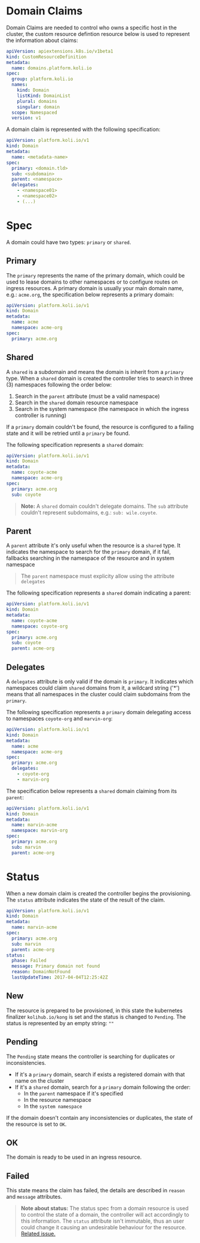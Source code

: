 # Domain Claims

Domain Claims are needed to control who owns a specific host in the cluster, the custom resource defintion resource below is used to represent the information about claims:

```yaml
apiVersion: apiextensions.k8s.io/v1beta1
kind: CustomResourceDefinition
metadata:
  name: domains.platform.koli.io
spec:
  group: platform.koli.io
  names:
    kind: Domain
    listKind: DomainList
    plural: domains
    singular: domain
  scope: Namespaced
  version: v1
```

A domain claim is represented with the following specification:

```yaml
apiVersion: platform.koli.io/v1
kind: Domain
metadata:
  name: <metadata-name>
spec:
  primary: <domain.tld>
  sub: <subdomain>
  parent: <namespace>
  delegates:
    - <namespace01>
    - <namespace02>
    - (...)
```

# Spec

A domain could have two types: `primary` or `shared`.

## Primary

The `primary` represents the name of the primary domain, which could be used to lease domains to other namespaces or to configure routes on ingress resources. A primary domain is usually your main domain name, e.g.: `acme.org`, the specification below represents a primary domain:

```yaml
apiVersion: platform.koli.io/v1
kind: Domain
metadata:
  name: acme
  namespace: acme-org
spec:
  primary: acme.org
```

## Shared

A `shared` is a subdomain and means the domain is inherit from a `primary` type. When a `shared` domain is created the controller tries to search in three (3) namespaces following the order below:

1) Search in the `parent` attribute (must be a valid namespace)
2) Search in the `shared` domain resource namespace
3) Search in the system namespace (the namespace in which the ingress controller is running)

If a `primary` domain couldn't be found, the resource is configured to a failing state and it will be retried until a `primary` be found.

The following specification represents a `shared` domain:

```yaml
apiVersion: platform.koli.io/v1
kind: Domain
metadata:
  name: coyote-acme
  namespace: acme-org
spec:
  primary: acme.org
  sub: coyote
```

> **Note:** A `shared` domain couldn't delegate domains.
> The `sub` attribute couldn't represent subdomains, e.g.: `sub: wile.coyote`.

## Parent

A `parent` attribute it's only useful when the resource is a `shared` type. It indicates the namespace to search for the `primary` domain, if it fail, fallbacks searching in the namespace of the resource and in system namespace

> The `parent` namespace must explicity allow using the attribute `delegates`

The following specification represents a `shared` domain indicating a parent:

```yaml
apiVersion: platform.koli.io/v1
kind: Domain
metadata:
  name: coyote-acme
  namespace: coyote-org
spec:
  primary: acme.org
  sub: coyote
  parent: acme-org
```

## Delegates

A `delegates` attribute is only valid if the domain is `primary`. It indicates which namespaces could claim `shared` domains from it, a wildcard string ('*') means that all namespaces in the cluster could claim subdomains from the `primary`.

The following specification represents a `primary` domain delegating access to namespaces `coyote-org` and `marvin-org`:

```yaml
apiVersion: platform.koli.io/v1
kind: Domain
metadata:
  name: acme
  namespace: acme-org
spec:
  primary: acme.org
  delegates: 
    - coyote-org
    - marvin-org
```

The specification below represents a `shared` domain claiming from its `parent`:

```yaml
apiVersion: platform.koli.io/v1
kind: Domain
metadata:
  name: marvin-acme
  namespace: marvin-org
spec:
  primary: acme.org
  sub: marvin
  parent: acme-org
```

# Status

When a new domain claim is created the controller begins the provisioning. The `status` attribute indicates the state of the result of the claim. 

```yaml
apiVersion: platform.koli.io/v1
kind: Domain
metadata:
  name: marvin-acme
spec:
  primary: acme.org
  sub: marvin
  parent: acme-org
status:
  phase: Failed
  message: Primary domain not found
  reason: DomainNotFound
  lastUpdateTime: 2017-04-04T12:25:42Z
```

## New

The resource is prepared to be provisioned, in this state the kubernetes finalizer `kolihub.io/kong` is set and the status is changed to `Pending`. The status is represented by an empty string: `""`

## Pending

The `Pending` state means the controller is searching for duplicates or inconsistencies.

- If it's a `primary` domain, search if exists a registered domain with that name on the cluster
- If it's a `shared` domain, search for a `primary` domain following the order:
  - In the `parent` namespace if it's specified
  - In the resource namespace
  - In the `system namespace`

If the domain doesn't contain any inconsistencies or duplicates, the state of the resource is set to `OK`.

## OK

The domain is ready to be used in an ingress resource.

## Failed

This state means the claim has failed, the details are described in `reason` and `message` attributes.

> **Note about status:** The status spec from a domain resource is used to control the state of a domain, the controller will act accordingly to this information.
> The `status` attribute isn't immutable, thus an user could change it causing an undesirable behaviour for the resource.
> [Related issue.](https://github.com/kubernetes/kubernetes/issues/38113)
